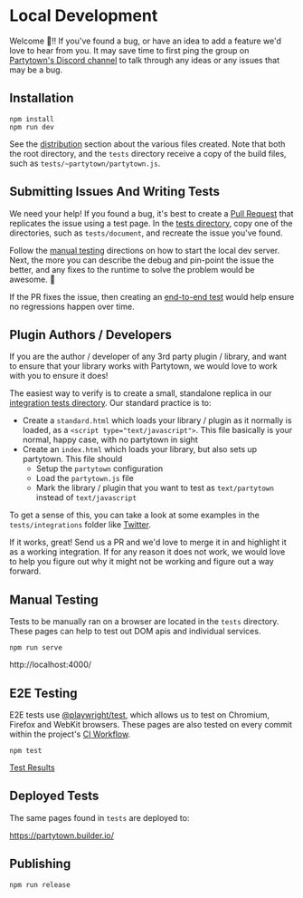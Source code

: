 # Local Development

Welcome 🎉!! If you've found a bug, or have an idea to add a feature we'd love to hear from you. It may save time to first ping the group on [Partytown's Discord channel](https://discord.gg/hbuEtxdEZ3) to talk through any ideas or any issues that may be a bug.

## Installation

```
npm install
npm run dev
```

See the [distribution](https://github.com/BuilderIO/partytown#distribution) section about the various files created. Note that both the root directory, and the `tests` directory receive a copy of the build files, such as `tests/~partytown/partytown.js`.

## Submitting Issues And Writing Tests

We need your help! If you found a bug, it's best to create a [Pull Request](https://docs.github.com/en/github/collaborating-with-pull-requests/proposing-changes-to-your-work-with-pull-requests/creating-a-pull-request) that replicates the issue using a test page. In the [tests directory](https://github.com/BuilderIO/partytown/tree/main/tests), copy one of the directories, such as `tests/document`, and recreate the issue you've found.

Follow the [manual testing](#manual-testing) directions on how to start the local dev server. Next, the more you can describe the debug and pin-point the issue the better, and any fixes to the runtime to solve the problem would be awesome. 🎉

If the PR fixes the issue, then creating an [end-to-end test](#e2e-testing) would help ensure no regressions happen over time.

## Plugin Authors / Developers

If you are the author / developer of any 3rd party plugin / library, and want to ensure that your library works with Partytown, we would love to work with you to ensure it does!

The easiest way to verify is to create a small, standalone replica in our [integration tests directory](https://github.com/BuilderIO/partytown/tree/main/tests/integrations). Our standard practice is to:

- Create a `standard.html` which loads your library / plugin as it normally is loaded, as a `<script type="text/javascript">`. This file basically is your normal, happy case, with no partytown in sight
- Create an `index.html` which loads your library, but also sets up partytown. This file should
  - Setup the `partytown` configuration
  - Load the `partytown.js` file
  - Mark the library / plugin that you want to test as `text/partytown` instead of `text/javascript`

To get a sense of this, you can take a look at some examples in the `tests/integrations` folder like [Twitter](https://github.com/BuilderIO/partytown/tree/main/tests/integrations/twitter/index.html).

If it works, great! Send us a PR and we'd love to merge it in and highlight it as a working integration. If for any reason it does not work, we would love to help you figure out why it might not be working and figure out a way forward.

## Manual Testing

Tests to be manually ran on a browser are located in the `tests` directory. These pages can help to test out DOM apis and individual services.

```
npm run serve
```

http://localhost:4000/

## E2E Testing

E2E tests use [@playwright/test](https://playwright.dev/docs/intro#writing-assertions), which allows us to test on Chromium, Firefox and WebKit browsers.
These pages are also tested on every commit within the project's [CI Workflow](https://github.com/BuilderIO/partytown/actions/workflows/ci.yml).

```
npm test
```

[Test Results](https://github.com/BuilderIO/partytown/actions/workflows/ci.yml)

## Deployed Tests

The same pages found in `tests` are deployed to:

https://partytown.builder.io/

## Publishing

```
npm run release
```
